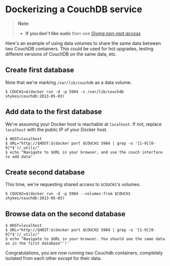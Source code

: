 <!--[metadata]>
+++
title = "Dockerizing a CouchDB service"
description = "Sharing data between 2 couchdb databases"
keywords = ["docker, example, package installation, networking, couchdb,  data volumes"]
[menu.engine]
parent = "smn_applied"
+++
<![end-metadata]-->

# Dockerizing a CouchDB service

> **Note**: 
> - **If you don't like sudo** then see [*Giving non-root
>   access*](../installation/binaries.md#giving-non-root-access)

Here's an example of using data volumes to share the same data between
two CouchDB containers. This could be used for hot upgrades, testing
different versions of CouchDB on the same data, etc.

## Create first database

Note that we're marking `/var/lib/couchdb` as a data volume.

    $ COUCH1=$(docker run -d -p 5984 -v /var/lib/couchdb shykes/couchdb:2013-05-03)

## Add data to the first database

We're assuming your Docker host is reachable at `localhost`. If not,
replace `localhost` with the public IP of your Docker host.

    $ HOST=localhost
    $ URL="http://$HOST:$(docker port $COUCH1 5984 | grep -o '[1-9][0-9]*$')/_utils/"
    $ echo "Navigate to $URL in your browser, and use the couch interface to add data"

## Create second database

This time, we're requesting shared access to `$COUCH1`'s volumes.

    $ COUCH2=$(docker run -d -p 5984 --volumes-from $COUCH1 shykes/couchdb:2013-05-03)

## Browse data on the second database

    $ HOST=localhost
    $ URL="http://$HOST:$(docker port $COUCH2 5984 | grep -o '[1-9][0-9]*$')/_utils/"
    $ echo "Navigate to $URL in your browser. You should see the same data as in the first database"'!'

Congratulations, you are now running two Couchdb containers, completely
isolated from each other *except* for their data.
